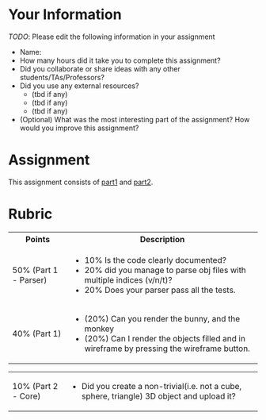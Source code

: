 # Your Information

*TODO*: Please edit the following information in your assignment

* Name: 
* How many hours did it take you to complete this assignment? 
* Did you collaborate or share ideas with any other students/TAs/Professors? 
* Did you use any external resources? 
  * (tbd if any)
  * (tbd if any)
  * (tbd if any)
* (Optional) What was the most interesting part of the assignment? How would you improve this assignment?

# Assignment

This assignment consists of [part1](./part1) and [part2](./part2).

# Rubric

<table>
  <tbody>
    <tr>
      <th>Points</th>
      <th align="center">Description</th>
    </tr>
    <tr>
      <td>50% (Part 1 - Parser)</td>
      <td align="left"><ul>
      <li> 10% Is the code clearly documented?</li>
      <li> 20% did you manage to parse obj files with multiple indices (v/n/t)?
      <li>20% Does your parser pass all the tests.</li></ul></td>
    </tr>   
    <tr>
      <td>40% (Part 1)
      </td>
      <td align="left"><ul>
      <li>(20%) Can you render the bunny, and the monkey</li>
      <li>(20%) Can I render the objects filled and in wireframe by pressing the wireframe button.</li>
      </ul>
      </td>
    </tr>
  </tbody>
</table>
<table>
  <tbody>
    <tr>
      <td>10% (Part 2 - Core)</td>
      <td align="left"><ul><li>Did you create a non-trivial(i.e. not a cube, sphere, triangle) 3D object and upload it?</li></ul> </td>
    </tr>   
  </tbody>
</table>


